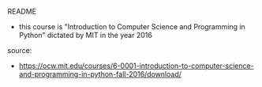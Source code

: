 README

- this course is "Introduction to Computer Science and Programming in Python" dictated by MIT in the year 2016



source:
- https://ocw.mit.edu/courses/6-0001-introduction-to-computer-science-and-programming-in-python-fall-2016/download/
